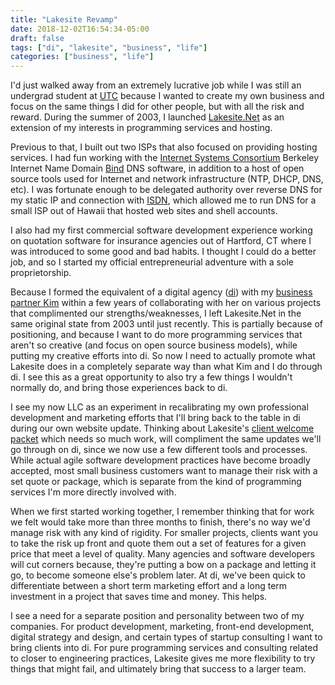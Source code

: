 ```yaml
---
title: "Lakesite Revamp"
date: 2018-12-02T16:54:34-05:00
draft: false
tags: ["di", "lakesite", "business", "life"]
categories: ["business", "life"]
---
```


I'd just walked away from an extremely lucrative job while I was still
an undergrad student at [UTC](https://www.utc.edu/) because I wanted to
create my own business and focus on the same things I did for other
people, but with all the risk and reward.  During the summer of 2003,
I launched [Lakesite.Net](https://lakesite.net) as an extension of my
interests in programming services and hosting.

Previous to that, I built out two ISPs that also focused on providing
hosting services.  I had fun working with the [Internet Systems
Consortium](https://www.isc.org/) Berkeley Internet Name Domain
[Bind](https://www.isc.org/downloads/bind/) DNS software, in addition
to a host of open source tools used for Internet and network
infrastructure (NTP, DHCP, DNS, etc).  I was fortunate enough to be
delegated authority over reverse DNS for my static IP and connection
with
[ISDN](https://en.wikipedia.org/wiki/Integrated_Services_Digital_Network), which allowed me to run DNS for a small ISP out of Hawaii that
hosted web sites and shell accounts.  

I also had my first commercial software development experience working
on quotation software for insurance agencies out of Hartford, CT where
I was introduced to some good and bad habits.  I thought I could do a
better job, and so I started my official entrepreneurial adventure
with a sole proprietorship.

Because I formed the equivalent of a digital agency
([di](http://www.duncaningram.com/)) with my [business partner Kim](http://kimberlydingram.com/) within a few years of collaborating
with her on various projects that complimented our
strengths/weaknesses, I left Lakesite.Net in the same original state
from 2003 until just recently.  This is partially because of
positioning, and because I want to do more programming services that
aren't so creative (and focus on open source business models), while
putting my creative efforts into di.  So now I need to actually
promote what Lakesite does in a completely separate way than what Kim
and I do through di.  I see this as a great opportunity to also try a
few things I wouldn't normally do, and bring those experiences back to
di.

I see my now LLC as an experiment in recalibrating my own professional
development and marketing efforts that I'll bring back to
the table in di during our own website update.  Thinking about
Lakesite's [client welcome packet](https://lakesite.net/welcome) which
needs so much work, will compliment the same updates we'll go through
on di, since we now use a few different tools and processes.  While
actual agile software development practices have become broadly
accepted, most small business customers want to manage their risk with
a set quote or package, which is separate from the kind of programming
services I'm more directly involved with.  

When we first started working together, I remember thinking that for
work we felt would take more than three months to finish, there's no
way we'd manage risk with any kind of rigidity.  For smaller projects,
clients want you to take the risk up front and quote them out a set of
features for a given price that meet a level of quality.  Many
agencies and software developers will cut corners because, they're
putting a bow on a package and letting it go, to become someone else's
problem later.  At di, we've been quick to differentiate between a
short term marketing effort and a long term investment in a project
that saves time and money.  This helps.

I see a need for a separate position and personality between two of my
companies.  For product development, marketing, front-end development,
digital strategy and design, and certain types of startup consulting I
want to bring clients into di.  For pure programming services and
consulting related to closer to engineering practices, Lakesite gives
me more flexibility to try things that might fail, and ultimately
bring that success to a larger team.

